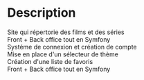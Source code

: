 # Description

Site qui répertorie des films et des séries  
Front + Back office tout en Symfony  
Systéme de connexion et création de compte  
Mise en place d'un sélecteur de thème  
Création d'une liste de favoris  
Front + Back office tout en Symfony  
